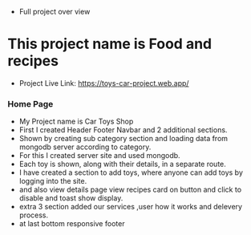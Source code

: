 *  Full project over view
# This project name is Food and recipes
* Project Live Link: https://toys-car-project.web.app/
### Home Page
* My Project name is Car Toys Shop
* First I created Header Footer Navbar and 2 additional sections.
* Shown by creating sub category section and loading data from mongodb server according to category.
* For this I created server site and used mongodb.
* Each toy is shown, along with their details, in a separate route.
* I have created a section to add toys, where anyone can add toys by logging into the site.
* and also view details page view recipes card on  button and click to disable and toast show display.
* extra 3 section added our services ,user how it works and delevery process.
* at last bottom responsive footer
